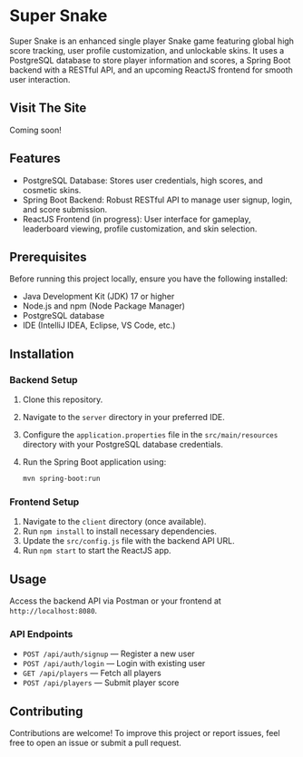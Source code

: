 # Super Snake

Super Snake is an enhanced single player Snake game featuring global high score tracking, user profile customization, and unlockable skins. It uses a PostgreSQL database to store player information and scores, a Spring Boot backend with a RESTful API, and an upcoming ReactJS frontend for smooth user interaction.

## Visit The Site

Coming soon!

## Features

- PostgreSQL Database: Stores user credentials, high scores, and cosmetic skins.
- Spring Boot Backend: Robust RESTful API to manage user signup, login, and score submission.
- ReactJS Frontend (in progress): User interface for gameplay, leaderboard viewing, profile customization, and skin selection.

## Prerequisites

Before running this project locally, ensure you have the following installed:

- Java Development Kit (JDK) 17 or higher
- Node.js and npm (Node Package Manager)
- PostgreSQL database
- IDE (IntelliJ IDEA, Eclipse, VS Code, etc.)

## Installation

### Backend Setup

1. Clone this repository.
2. Navigate to the `server` directory in your preferred IDE.
3. Configure the `application.properties` file in the `src/main/resources` directory with your PostgreSQL database credentials.
4. Run the Spring Boot application using:

   ```bash
   mvn spring-boot:run
   ```

### Frontend Setup 

1. Navigate to the `client` directory (once available).
2. Run `npm install` to install necessary dependencies.
3. Update the `src/config.js` file with the backend API URL.
4. Run `npm start` to start the ReactJS app.

## Usage

Access the backend API via Postman or your frontend at `http://localhost:8080`.

### API Endpoints

- `POST /api/auth/signup` — Register a new user
- `POST /api/auth/login` — Login with existing user
- `GET /api/players` — Fetch all players
- `POST /api/players` — Submit player score

## Contributing

Contributions are welcome! To improve this project or report issues, feel free to open an issue or submit a pull request.
